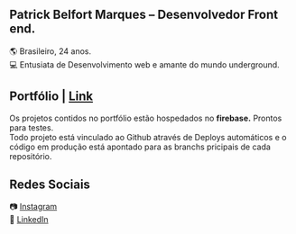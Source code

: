 ## Patrick Belfort Marques – Desenvolvedor Front end.

:earth_americas: Brasileiro, 24 anos. <br/>
💻 Entusiata de Desenvolvimento web e amante do mundo underground. <br/>

## Portfólio | [Link](https://patrick-b-marques.web.app/)

Os projetos contidos no portfólio estão hospedados no <strong>firebase.</strong> Prontos para testes.<br/>
Todo projeto está vinculado ao Github através de Deploys automáticos e o código em produção está apontado para as branchs pricipais de cada repositório.

## Redes Sociais

📷 [Instagram](https://www.instagram.com/sagazvlr/)<br/>
🔗 [LinkedIn](https://www.linkedin.com/in/patrick-belfort-91253b200/)
